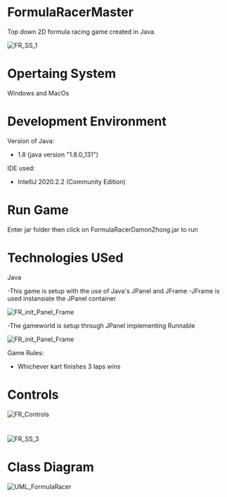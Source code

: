# FormulaRacerMaster
 Top down 2D formula racing game created in Java.
 
 ![FR_SS_1](https://user-images.githubusercontent.com/70302984/133866018-99300c26-18f1-4fce-96f4-2f3cf6ae95ba.png)
 
 
# Opertaing System
Windows and MacOs 

# Development Environment
Version of Java: 
- 1.8 (java version "1.8.0_131")

IDE used:
- IntelliJ 2020.2.2 (Community Edition)
 
# Run Game 
Enter jar folder then click on FormulaRacerDamonZhong.jar to run 

# Technologies USed
Java

-This game is setup with the use of Java's JPanel and JFrame
-JFrame is used instansiate the JPanel container

![FR_init_Panel_Frame](https://user-images.githubusercontent.com/70302984/134596496-a20a9b6a-760b-4d53-872c-0083c2ec3498.png)

-The gameworld is setup through JPanel implementing Runnable

![FR_init_Panel_Frame](https://user-images.githubusercontent.com/70302984/134597653-284bdfe3-813e-49c4-af4b-f2f49ff3ec69.png)

Game Rules:
- Whichever kart finishes 3 laps wins

# Controls

![FR_Controls](https://user-images.githubusercontent.com/70302984/134597634-41b2d028-6c3e-4de5-99a1-6c57207a012f.png)


#

![FR_SS_3](https://user-images.githubusercontent.com/70302984/133866226-bd5688eb-40c3-4192-9698-6bbfd2d2cbdd.png)


# Class Diagram

![UML_FormulaRacer](https://user-images.githubusercontent.com/70302984/134096765-100836ed-51c5-4138-84c5-ec075be5ce46.jpg)

